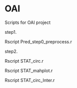 # OAI
Scripts for OAI project

step1.

Rscript Pred_step0_preprocess.r

step2.

Rscript STAT_circ.r

Rscript STAT_mahplot.r

Rscript STAT_circ_Inter.r


